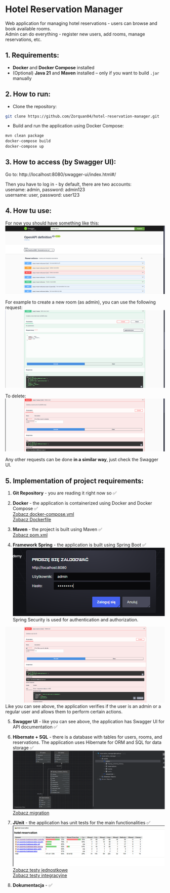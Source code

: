 # Hotel Reservation Manager

Web application for managing hotel reservations - users can browse and book available rooms.  
Admin can do everything - register new users, add rooms, manage reservations, etc.

## 1. Requirements:

- **Docker** and **Docker Compose** installed
- (Optional) **Java 21** and **Maven** installed – only if you want to build `.jar` manually

## 2. How to run:

- Clone the repository:
```bash
git clone https://github.com/Zorquan04/hotel-reservation-manager.git
```

- Build and run the application using Docker Compose:
```bash
mvn clean package
docker-compose build
docker-compose up
```

## 3. How to access (by Swagger UI):

Go to: http://localhost:8080/swagger-ui/index.html#/

Then you have to log in - by default, there are two accounts:  
usename: admin, password: admin123  
username: user, password: user123

## 4. How tu use:

For now you should have something like this:
![img.png](img.png)

For example to create a new room (as admin), you can use the following request:
![img_1.png](img_1.png)

To delete:
![img_2.png](img_2.png)

Any other requests can be done **in a similar way**, just check the Swagger UI.

## 5. Implementation of project requirements:

1. **Git Repository** - you are reading it right now so ✅


2. **Docker** - the application is containerized using Docker and Docker Compose ✅  
[Zobacz docker-compose.yml](docker-compose.yml)  
[Zobacz Dockerfile](Dockerfile)


3. **Maven** - the project is built using Maven ✅  
[Zobacz pom.xml](pom.xml)


4. **Framework Spring** - the application is built using Spring Boot ✅  
![img_3.png](img_3.png)  
Spring Security is used for authentication and authorization.

![img_4.png](img_4.png)
Like you can see above, the application verifies if the user is an admin or a regular user and allows them to perform certain actions.


5. **Swagger UI** - like you can see above, the application has Swagger UI for API documentation ✅


6. **Hibernate + SQL** - there is a database with tables for users, rooms, and reservations. The application uses Hibernate for ORM and SQL for data storage ✅
![img_6.png](img_6.png)
[Zobacz migration](src/main/resources/db/migration)


7. **JUnit** - the application has unit tests for the main functionalities ✅  
![img_7.png](img_7.png)
[Zobacz testy jednostkowe](src/test/java/org/example/hotelreservation/unitTest)  
[Zobacz testy integracyjne](src/test/java/org/example/hotelreservation/integrationTest)


8. **Dokumentacja** - ✅